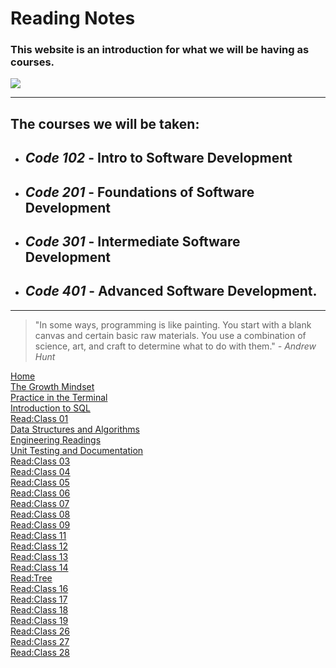 
# Reading Notes

### **This website is an introduction for what we will be having as courses.**
![](https://encrypted-tbn0.gstatic.com/images?q=tbn:ANd9GcTI1D_ZrTKj_6IwAMHfMveuOcwmoaFvcZ3FvrwicG62M7yN7U4QZf-aXCvOUeQrhMxMkEM&usqp=CAU)

----

 ## **The courses we will be taken:**

- ## *Code 102* - Intro to Software Development 
* ## *Code 201* - Foundations of Software Development
* ## *Code 301* - Intermediate Software Development
* ## *Code 401* - Advanced Software Development.
------
>"In some ways, programming is like painting. You start with a blank canvas and certain basic raw materials. You use a combination of science, art, and craft to determine what to do with them."
 *- Andrew Hunt*

 [Home](./README.md)       
[The Growth Mindset](./README2.md)    
[ Practice in the Terminal](./Terminal.md)  
[Introduction to SQL](./sql.md)       
                               [Read:Class 01](./Class01.md)   
     [Data Structures and Algorithms](./Data.md)                                                                  
     [Engineering Readings](./EngineeringReadings.md)   
[Unit Testing and Documentation](./UnitTesting.md)                  
[Read:Class 03](./class03.md)                                                                                                                              
[Read:Class 04](./class04.md)    
[Read:Class 05](./class05.md)    
[Read:Class 06](./class06.md)      
[Read:Class 07](./class07.md)                       
[Read:Class 08](./class08.md)                                                       
[Read:Class 09](./class09.md)   
[Read:Class 11](./class11.md)                 
[Read:Class 12](./class12.md)                 
[Read:Class 13](./class13.md)         
 [Read:Class 14](./class14.md)           
[Read:Tree](./Tree.md)                  
 [Read:Class 16](./class16.md)           
      [Read:Class 17](./class17.md)            
   [Read:Class 18](./class18.md)         
    [Read:Class 19](./class19.md)                            
    [Read:Class 26](./class26.md)         
 [Read:Class 27](./class27.md)                     
[Read:Class 28](./class28.md)